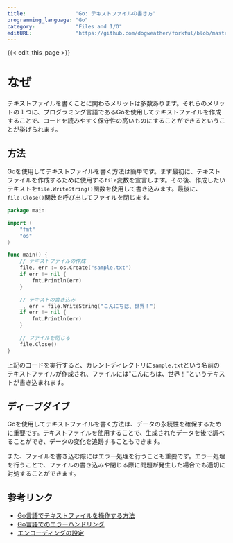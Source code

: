 ```yaml
---
title:                "Go: テキストファイルの書き方"
programming_language: "Go"
category:             "Files and I/O"
editURL:              "https://github.com/dogweather/forkful/blob/master/content/ja/go/writing-a-text-file.md"
---
```


{{< edit_this_page >}}

# なぜ

テキストファイルを書くことに関わるメリットは多数あります。それらのメリットの１つに、プログラミング言語であるGoを使用してテキストファイルを作成することで、コードを読みやすく保守性の高いものにすることができるということが挙げられます。

## 方法

Goを使用してテキストファイルを書く方法は簡単です。まず最初に、テキストファイルを作成するために使用する`file`変数を宣言します。その後、作成したいテキストを`file.WriteString()`関数を使用して書き込みます。最後に、`file.Close()`関数を呼び出してファイルを閉じます。

```Go
package main

import (
    "fmt"
    "os"
)

func main() {
    // テキストファイルの作成
    file, err := os.Create("sample.txt")
    if err != nil {
        fmt.Println(err)
    }

    // テキストの書き込み
    _, err = file.WriteString("こんにちは、世界！")
    if err != nil {
        fmt.Println(err)
    }

    // ファイルを閉じる
    file.Close()
}
```

上記のコードを実行すると、カレントディレクトリに`sample.txt`という名前のテキストファイルが作成され、ファイルには"こんにちは、世界！"というテキストが書き込まれます。

## ディープダイブ

Goを使用してテキストファイルを書く方法は、データの永続性を確保するために重要です。テキストファイルを使用することで、生成されたデータを後で調べることができ、データの変化を追跡することもできます。

また、ファイルを書き込む際にはエラー処理を行うことも重要です。エラー処理を行うことで、ファイルの書き込みや閉じる際に問題が発生した場合でも適切に対処することができます。

## 参考リンク

- [Go言語でテキストファイルを操作する方法](https://www.golangprograms.com/go-language/examples/53-golang-write-file)
- [Go言語でのエラーハンドリング](https://go-tour-jp.appspot.com/methods/12)
- [エンコーディングの設定](https://golang.org/pkg/io/ioutil/#TempFile)